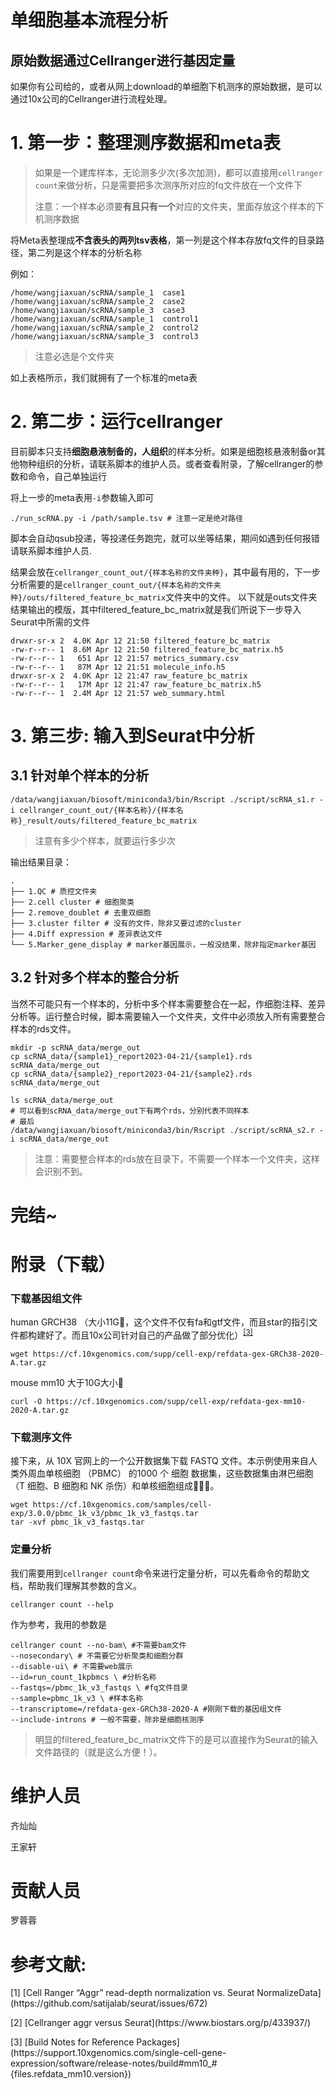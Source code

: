 
# 单细胞基本流程分析

## 原始数据通过Cellranger进行基因定量

如果你有公司给的，或者从网上download的单细胞下机测序的原始数据，是可以通过10x公司的Cellranger进行流程处理。

# 1. 第一步：整理测序数据和meta表

> 如果是一个建库样本，无论测多少次(多次加测)，都可以直接用`cellranger count`来做分析，只是需要把多次测序所对应的fq文件放在一个文件下
> 
> 注意：一个样本必须要**有且只有一个**对应的文件夹，里面存放这个样本的下机测序数据

将Meta表整理成**不含表头的两列tsv表格**，第一列是这个样本存放fq文件的目录路径，第二列是这个样本的分析名称

例如：
```shell
/home/wangjiaxuan/scRNA/sample_1  case1
/home/wangjiaxuan/scRNA/sample_2  case2
/home/wangjiaxuan/scRNA/sample_3  case3
/home/wangjiaxuan/scRNA/sample_1  control1
/home/wangjiaxuan/scRNA/sample_2  control2
/home/wangjiaxuan/scRNA/sample_3  control3
```
> 注意必选是个文件夹


如上表格所示，我们就拥有了一个标准的meta表

# 2. 第二步：运行cellranger

目前脚本只支持**细胞悬液制备的，人组织**的样本分析。如果是细胞核悬液制备or其他物种组织的分析，请联系脚本的维护人员。或者查看附录，了解cellranger的参数和命令，自己单独运行

将上一步的meta表用`-i`参数输入即可

```shell
./run_scRNA.py -i /path/sample.tsv # 注意一定是绝对路径
```
脚本会自动qsub投递，等投递任务跑完，就可以坐等结果，期间如遇到任何报错请联系脚本维护人员.

结果会放在`cellranger_count_out/{样本名称的文件夹种}`，其中最有用的，下一步分析需要的是`cellranger_count_out/{样本名称的文件夹种}/outs/filtered_feature_bc_matrix`文件夹中的文件。
以下就是outs文件夹结果输出的模版，其中filtered_feature_bc_matrix就是我们所说下一步导入Seurat中所需的文件

```
drwxr-sr-x 2  4.0K Apr 12 21:50 filtered_feature_bc_matrix
-rw-r--r-- 1  8.6M Apr 12 21:50 filtered_feature_bc_matrix.h5
-rw-r--r-- 1   651 Apr 12 21:57 metrics_summary.csv
-rw-r--r-- 1   87M Apr 12 21:51 molecule_info.h5
drwxr-sr-x 2  4.0K Apr 12 21:47 raw_feature_bc_matrix
-rw-r--r-- 1   17M Apr 12 21:47 raw_feature_bc_matrix.h5
-rw-r--r-- 1  2.4M Apr 12 21:57 web_summary.html
```

# 3. 第三步: 输入到Seurat中分析

## 3.1 针对单个样本的分析

```
/data/wangjiaxuan/biosoft/miniconda3/bin/Rscript ./script/scRNA_s1.r -i cellranger_count_out/{样本名称}/{样本名称}_result/outs/filtered_feature_bc_matrix
```

> 注意有多少个样本，就要运行多少次

输出结果目录：

```
.
├── 1.QC # 质控文件夹
├── 2.cell cluster # 细胞聚类
├── 2.remove_doublet # 去重双细胞
├── 3.cluster filter # 没有的文件，除非又要过滤的cluster
├── 4.Diff expression # 差异表达文件
└── 5.Marker_gene_display # marker基因展示，一般没结果，除非指定marker基因
```

## 3.2 针对多个样本的整合分析

当然不可能只有一个样本的，分析中多个样本需要整合在一起，作细胞注释、差异分析等。运行整合时候，脚本需要输入一个文件夹，文件中必须放入所有需要整合样本的rds文件。

```
mkdir -p scRNA_data/merge_out
cp scRNA_data/{sample1}_report2023-04-21/{sample1}.rds scRNA_data/merge_out
cp scRNA_data/{sample2}_report2023-04-21/{sample2}.rds scRNA_data/merge_out

ls scRNA_data/merge_out
# 可以看到scRNA_data/merge_out下有两个rds，分别代表不同样本
# 最后
/data/wangjiaxuan/biosoft/miniconda3/bin/Rscript ./script/scRNA_s2.r -i scRNA_data/merge_out
```
> 注意：需要整合样本的rds放在目录下，不需要一个样本一个文件夹，这样会识别不到。

# 完结~

# 附录（下载）

### 下载基因组文件
human GRCH38 （大小11G:tea:，这个文件不仅有fa和gtf文件，而且star的指引文件都构建好了。而且10x公司针对自己的产品做了部分优化）<sup>[[3]](#ref03)</sup>

```
wget https://cf.10xgenomics.com/supp/cell-exp/refdata-gex-GRCh38-2020-A.tar.gz
```

mouse mm10 大于10G大小:tea:

```
curl -O https://cf.10xgenomics.com/supp/cell-exp/refdata-gex-mm10-2020-A.tar.gz
```

### 下载测序文件

接下来，从 10X 官网上的一个公开数据集下载 FASTQ 文件。本示例使用来自人类外周血单核细胞 （PBMC） 的1000 个 细胞 数据集，这些数据集由淋巴细胞（T 细胞、B 细胞和 NK 杀伤）和单核细胞组成:dart::dart::dart:。

```
wget https://cf.10xgenomics.com/samples/cell-exp/3.0.0/pbmc_1k_v3/pbmc_1k_v3_fastqs.tar
tar -xvf pbmc_1k_v3_fastqs.tar
```

### 定量分析

我们需要用到`cellranger count`命令来进行定量分析，可以先看命令的帮助文档，帮助我们理解其参数的含义。

```
cellranger count --help
```
作为参考，我用的参数是
```
cellranger count --no-bam\ #不需要bam文件
--nosecondary\ # 不需要它分析聚类和细胞分群
--disable-ui\ # 不需要web展示
--id=run_count_1kpbmcs \ #分析名称
--fastqs=/pbmc_1k_v3_fastqs \ #fq文件目录
--sample=pbmc_1k_v3 \ #样本名称
--transcriptome=/refdata-gex-GRCh38-2020-A #刚刚下载的基因组文件
--include-introns # 一般不需要，除非是细胞核测序
```

>  明显的filtered_feature_bc_matrix文件下的是可以直接作为Seurat的输入文件路径的（就是这么方便！）。

# 维护人员

齐灿灿

王家轩

# 贡献人员
罗蓉蓉

# 参考文献:

<p id = "ref01">[1] [Cell Ranger “Aggr” read-depth normalization vs. Seurat NormalizeData](https://github.com/satijalab/seurat/issues/672)

<p id = "ref02">[2] [Cellranger aggr versus Seurat](https://www.biostars.org/p/433937/)

<p id = "ref03">[3] [Build Notes for Reference Packages](https://support.10xgenomics.com/single-cell-gene-expression/software/release-notes/build#mm10_#{files.refdata_mm10.version})

